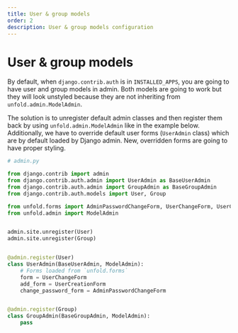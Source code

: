 ```yaml
---
title: User & group models
order: 2
description: User & group models configuration
---
```


# User & group models

By default, when `django.contrib.auth` is in `INSTALLED_APPS`, you are going to have user and group models in admin. Both models are going to work but they will look unstyled because they are not inheriting from `unfold.admin.ModelAdmin`.

The solution is to unregister default admin classes and then register them back by using `unfold.admin.ModelAdmin` like in the example below. Additionally, we have to override default user forms (`UserAdmin` class) which are by default loaded by Django admin. New, overridden forms are going to have proper styling.

```python
# admin.py

from django.contrib import admin
from django.contrib.auth.admin import UserAdmin as BaseUserAdmin
from django.contrib.auth.admin import GroupAdmin as BaseGroupAdmin
from django.contrib.auth.models import User, Group

from unfold.forms import AdminPasswordChangeForm, UserChangeForm, UserCreationForm
from unfold.admin import ModelAdmin


admin.site.unregister(User)
admin.site.unregister(Group)


@admin.register(User)
class UserAdmin(BaseUserAdmin, ModelAdmin):
    # Forms loaded from `unfold.forms`
    form = UserChangeForm
    add_form = UserCreationForm
    change_password_form = AdminPasswordChangeForm


@admin.register(Group)
class GroupAdmin(BaseGroupAdmin, ModelAdmin):
    pass
```
